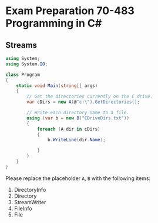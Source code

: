 # Exam Preparation 70-483 Programming in C#

## Streams

```C#
using System;
using System.IO;

class Program
{
    static void Main(string[] args)
    {
        // Get the directories currently on the C drive.
        var cDirs = new A(@"c:\").GetDirectories();

        // Write each directory name to a file.
        using (var b = new B("CDriveDirs.txt"))
        {
            foreach (A dir in cDirs)
            {
                b.WriteLine(dir.Name);

            }
        }
    }
}
```

Please replace the placeholder `A`, `B` with the following items:
1. DirectoryInfo
1. Directory
1. StreamWriter
1. FileInfo
1. File
